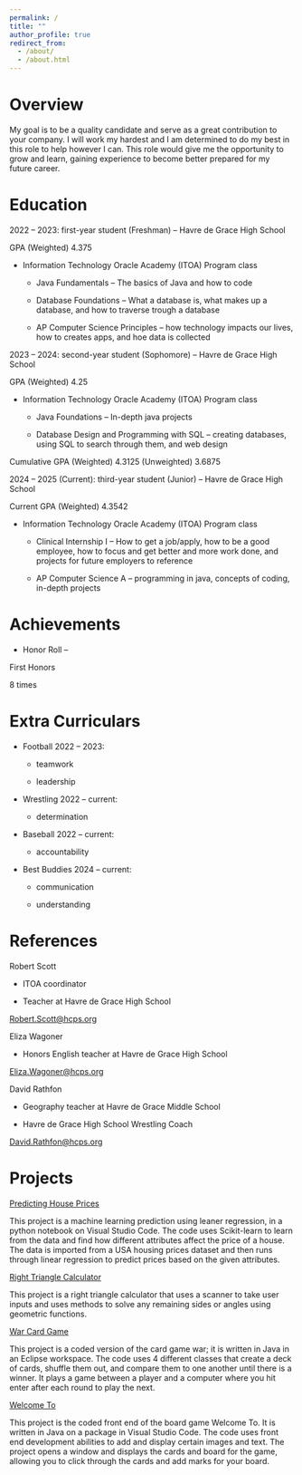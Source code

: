 ```yaml
---
permalink: /
title: ""
author_profile: true
redirect_from: 
  - /about/
  - /about.html
---
```


# Overview 

My goal is to be a quality candidate and serve as a great contribution to your company. I will work my hardest and I am determined to do my best in this role to help however I can. This role would give me the opportunity to grow and learn, gaining experience to become better prepared for my future career.  

  

# Education 

2022 – 2023: first-year student (Freshman) – Havre de Grace High School 

  

GPA (Weighted) 4.375 

- Information Technology Oracle Academy (ITOA) Program class 

  - Java Fundamentals – The basics of Java and how to code 

  - Database Foundations – What a database is, what makes up a database, and how to traverse trough a database 

  - AP Computer Science Principles – how technology impacts our lives, how to creates apps, and hoe data is collected 

  

2023 – 2024: second-year student (Sophomore) – Havre de Grace High School 

  

GPA (Weighted) 4.25 

- Information Technology Oracle Academy (ITOA) Program class 

  - Java Foundations – In-depth java projects 

  - Database Design and Programming with SQL – creating databases, using SQL to search through them, and web design 

  

Cumulative GPA (Weighted) 4.3125 (Unweighted) 3.6875 

  

2024 – 2025 (Current): third-year student (Junior) – Havre de Grace High School 

  

Current GPA (Weighted) 4.3542 

- Information Technology Oracle Academy (ITOA) Program class 

  - Clinical Internship I – How to get a job/apply, how to be a good employee, how to focus and get better and more work done, and projects for future employers to reference 

  - AP Computer Science A – programming in java, concepts of coding, in-depth projects 

  

# Achievements 

- Honor Roll – 

First Honors 

8 times 

  

# Extra Curriculars 

- Football 2022 – 2023: 

  - teamwork 

  - leadership 

- Wrestling 2022 – current: 

  - determination 

- Baseball 2022 – current: 

  - accountability 

- Best Buddies 2024 – current: 

  - communication 

  - understanding 

  

# References 

Robert Scott 

- ITOA coordinator 

- Teacher at Havre de Grace High School 

Robert.Scott@hcps.org 

Eliza Wagoner 

- Honors English teacher at Havre de Grace High School 

Eliza.Wagoner@hcps.org

David Rathfon 

- Geography teacher at Havre de Grace Middle School 

- Havre de Grace High School Wrestling Coach

David.Rathfon@hcps.org 


# Projects
[Predicting House Prices](https://github.com/LucasFongemie/PredictingHousePrices)

This project is a machine learning prediction using leaner regression, in a python notebook on Visual Studio Code. The code uses Scikit-learn to learn from the data and find how different attributes affect the price of a house. The data is imported from a USA housing prices dataset and then runs through linear regression to predict prices based on the given attributes.

[Right Triangle Calculator](https://github.com/LucasFongemie/Calculator.git)

This project is a right triangle calculator that uses a scanner to take user inputs and uses methods to solve any remaining sides or angles using geometric functions. 

[War Card Game](https://github.com/LucasFongemie/WarGame)

This project is a coded version of the card game war; it is written in Java in an Eclipse workspace. The code uses 4 different classes that create a deck of cards, shuffle them out, and compare them to one another until there is a winner. It plays a game between a player and a computer where you hit enter after each round to play the next.

[Welcome To](https://github.com/LucasFongemie/WelcomeTo)

This project is the coded front end of the board game Welcome To. It is written in Java on a package in Visual Studio Code. The code uses front end development abilities to add and display certain images and text. The project opens a window and displays the cards and board for the game, allowing you to click through the cards and add marks for your board. 
